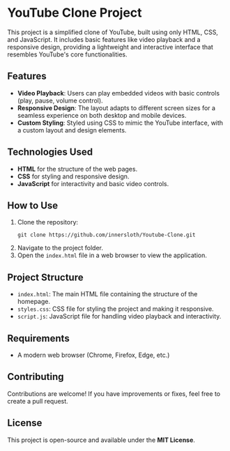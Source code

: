 <!DOCTYPE html>
<html lang="en">
<head>
    <meta charset="UTF-8">
    <meta name="viewport" content="width=device-width, initial-scale=1.0">
    
</head>
<body>

<h1>YouTube Clone Project</h1>
<p>
    This project is a simplified clone of YouTube, built using only HTML, CSS, and JavaScript. It includes basic features like video playback and a responsive design, providing a lightweight and interactive interface that resembles YouTube's core functionalities.
</p>

<h2>Features</h2>
<ul>
    <li><strong>Video Playback</strong>: Users can play embedded videos with basic controls (play, pause, volume control).</li>
    <li><strong>Responsive Design</strong>: The layout adapts to different screen sizes for a seamless experience on both desktop and mobile devices.</li>
    <li><strong>Custom Styling</strong>: Styled using CSS to mimic the YouTube interface, with a custom layout and design elements.</li>
</ul>

<h2>Technologies Used</h2>
<ul>
    <li><strong>HTML</strong> for the structure of the web pages.</li>
    <li><strong>CSS</strong> for styling and responsive design.</li>
    <li><strong>JavaScript</strong> for interactivity and basic video controls.</li>
</ul>

<h2>How to Use</h2>
<ol>
    <li>Clone the repository:
        <pre><code>git clone https://github.com/innersloth/Youtube-Clone.git</code></pre>
    </li>
    <li>Navigate to the project folder.</li>
    <li>Open the <code>index.html</code> file in a web browser to view the application.</li>
</ol>

<h2>Project Structure</h2>
<ul>
    <li><code>index.html</code>: The main HTML file containing the structure of the homepage.</li>
    <li><code>styles.css</code>: CSS file for styling the project and making it responsive.</li>
    <li><code>script.js</code>: JavaScript file for handling video playback and interactivity.</li>
</ul>

<h2>Requirements</h2>
<ul>
    <li>A modern web browser (Chrome, Firefox, Edge, etc.)</li>
</ul>

<h2>Contributing</h2>
<p>Contributions are welcome! If you have improvements or fixes, feel free to create a pull request.</p>

<h2>License</h2>
<p>This project is open-source and available under the <strong>MIT License</strong>.</p>

</body>
</html>
